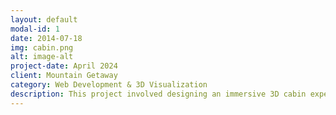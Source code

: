 ```yaml
---
layout: default
modal-id: 1
date: 2014-07-18
img: cabin.png
alt: image-alt
project-date: April 2024
client: Mountain Getaway
category: Web Development & 3D Visualization
description: This project involved designing an immersive 3D cabin experience for a mountain getaway booking platform. Using modern web technologies like WebGL and React, the interactive model allowed users to explore cabin layouts in real-time, improving engagement and customer decision-making.
---
```

